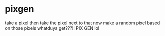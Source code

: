 # pixgen
take a pixel then take the pixel next to that now make a random pixel based on those pixels whatduya get???!! PIX GEN lol

